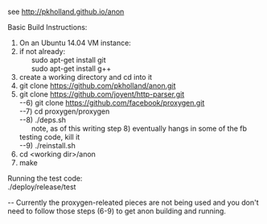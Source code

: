 see 
http://pkholland.github.io/anon

Basic Build Instructions:<br>
1)  On an Ubuntu 14.04 VM instance:<br>
2)  if not already:<br>
&nbsp;&nbsp;&nbsp;&nbsp;&nbsp;&nbsp;sudo apt-get install git<br>
&nbsp;&nbsp;&nbsp;&nbsp;&nbsp;&nbsp;sudo apt-get install g++<br>
3)  create a working directory and cd into it<br>
4)  git clone https://github.com/pkholland/anon.git<br>
5)  git clone https://github.com/joyent/http-parser.git<br>
--6)  git clone https://github.com/facebook/proxygen.git<br>
--7)  cd proxygen/proxygen<br>
--8)  ./deps.sh<br>
&nbsp;&nbsp;&nbsp;&nbsp;&nbsp;&nbsp;note, as of this writing step 8) eventually hangs in some of the fb testing code, kill it<br>
--9)  ./reinstall.sh<br>
10) cd &lt;working dir&gt;/anon<br>
11) make<br>

Running the test code:<br>
./deploy/release/test<br>

-- Currently the proxygen-releated pieces are not being used and you don't need to follow those steps (6-9) to get anon building and running.

